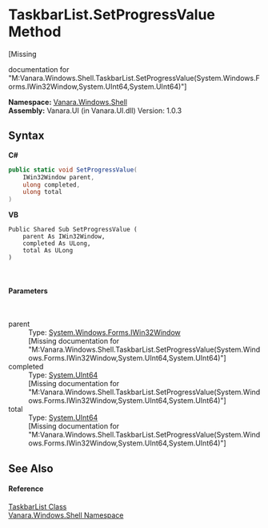 # TaskbarList.SetProgressValue Method 
 

\[Missing <summary> documentation for "M:Vanara.Windows.Shell.TaskbarList.SetProgressValue(System.Windows.Forms.IWin32Window,System.UInt64,System.UInt64)"\]

**Namespace:**&nbsp;<a href="be182789-447d-1423-b31f-7fd1f1f04ab2">Vanara.Windows.Shell</a><br />**Assembly:**&nbsp;Vanara.UI (in Vanara.UI.dll) Version: 1.0.3

## Syntax

**C#**<br />
``` C#
public static void SetProgressValue(
	IWin32Window parent,
	ulong completed,
	ulong total
)
```

**VB**<br />
``` VB
Public Shared Sub SetProgressValue ( 
	parent As IWin32Window,
	completed As ULong,
	total As ULong
)
```

<br />

#### Parameters
&nbsp;<dl><dt>parent</dt><dd>Type: <a href="http://msdn2.microsoft.com/en-us/library/215475ec" target="_blank">System.Windows.Forms.IWin32Window</a><br />\[Missing <param name="parent"/> documentation for "M:Vanara.Windows.Shell.TaskbarList.SetProgressValue(System.Windows.Forms.IWin32Window,System.UInt64,System.UInt64)"\]</dd><dt>completed</dt><dd>Type: <a href="http://msdn2.microsoft.com/en-us/library/06cf7918" target="_blank">System.UInt64</a><br />\[Missing <param name="completed"/> documentation for "M:Vanara.Windows.Shell.TaskbarList.SetProgressValue(System.Windows.Forms.IWin32Window,System.UInt64,System.UInt64)"\]</dd><dt>total</dt><dd>Type: <a href="http://msdn2.microsoft.com/en-us/library/06cf7918" target="_blank">System.UInt64</a><br />\[Missing <param name="total"/> documentation for "M:Vanara.Windows.Shell.TaskbarList.SetProgressValue(System.Windows.Forms.IWin32Window,System.UInt64,System.UInt64)"\]</dd></dl>

## See Also


#### Reference
<a href="17da589e-c546-84fe-3a35-ef65e34a21b0">TaskbarList Class</a><br /><a href="be182789-447d-1423-b31f-7fd1f1f04ab2">Vanara.Windows.Shell Namespace</a><br />